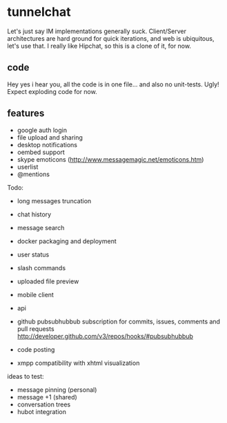 tunnelchat
==========

Let's just say IM implementations generally suck. Client/Server architectures are hard ground for quick iterations, and web is ubiquitous, let's use that. I really like Hipchat, so this is a clone of it, for now.


code
----

Hey yes i hear you, all the code is in one file... and also no unit-tests. Ugly! Expect exploding code for now.


features
--------

* google auth login
* file upload and sharing
* desktop notifications
* oembed support
* skype emoticons (http://www.messagemagic.net/emoticons.htm)
* userlist
* @mentions

Todo:
* long messages truncation
* chat history
* message search
* docker packaging and deployment
* user status
* slash commands
* uploaded file preview
* mobile client
* api
* github pubsubhubbub subscription for commits, issues, comments and pull requests
http://developer.github.com/v3/repos/hooks/#pubsubhubbub


* code posting
* xmpp compatibility with xhtml visualization

ideas to test:
* message pinning (personal)
* message +1 (shared)
* conversation trees
* hubot integration
